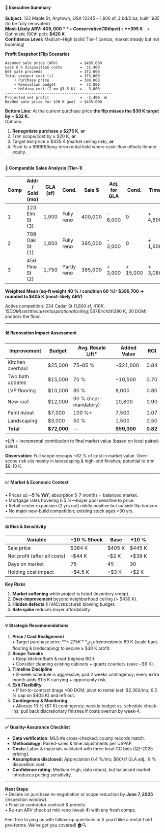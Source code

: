 #### 🏁 Executive Summary
**Subject:** 123 Maple St, Anytown, USA 12345 – 1,800 sf, 3 bd/2 ba, built 1985 (to be fully renovated)  
**Most-Likely ARV:** **$405,000**  
• Conservative (10th pct): **$395 K** • Optimistic (90th pct): **$420 K**  
**Confidence Level:** Medium–High (solid Tier-1 comps, market steady but not booming)  

**Profit Snapshot (Flip Scenario)**  
```
Assumed sale price (ARV)          = $405,000
Less 8 % disposition costs        =  32,400
Net sale proceeds                 = 372,600
Total project cost (↓)            = 375,000
    • Purchase price              = 300,000
    • Renovation budget           =  72,000
    • Holding cost (2 mo @1.5 K)  =   3,000
-------------------------------------------------
Projected net profit              =  -2,400  ❌
Needed sale price for $30 K goal  ≈ $435,000
```
**Bottom Line:** At the current purchase price **the flip misses the $30 K target by ~ $32 K.**  
Options:  
1. **Renegotiate purchase ≤ $275 K**, **or**  
2. Trim scope/cost by ≥ $20 K, **or**  
3. Target exit price ≥ $435 K (market ceiling risk), **or**  
4. Pivot to a BRRRR/long-term rental hold where cash-flow offsets thinner equity.

---

#### 🏡 Comparable Sales Analysis (Tier-1)
| Comp | Addr / Sold (mo) | GLA (sf) | Cond. | Sale $ | Adj. for GLA | Cond. | Time | Net Adj. $ | **Adj. Sale $** | $/sf Adj. |
|-----|------------------|---------|-------|-------|-------------|-------|------|-----------|--------------|----------|
| 1 | 123 Elm St (3) | 1,900 | Fully reno | 400,000 | - 6,000 | 0 | + 4,800 | -1,200 | **398,800** | 210 |
| 2 | 789 Oak St (1) | 1,850 | Fully reno | 395,000 | - 3,000 | 0 | + 1,600 | -1,400 | **394,200** | 213 |
| 3 | 456 Pine St (2) | 1,750 | Partly reno | 385,000 | + 3,000 | + 15,000 | + 3,080 | +21,080 | **406,080** | 232 |

**Weighted Mean (sq-ft weight 40 % / condition 60 %):** **$399,700 → rounded to $405 K (most-likely ARV)**  

Active competition: 234 Cedar St (1,800 sf, $410 K, 15 DOM) sets the current aspirational ceiling; 567 Birch St ($390 K, 30 DOM) anchors the floor.

---

#### 🛠️ Renovation Impact Assessment
| Improvement | Budget | Avg. Resale Lift* | Added Value | ROI |
|-------------|--------|-------------------|-------------|-----|
| Kitchen overhaul | $25,000 | 75–85 % | ~$21,000 | 0.84 |
| Two bath updates | $15,000 | 70 % | ~10,500 | 0.70 |
| LVP flooring | $10,000 | 80 % | 8,000 | 0.80 |
| New roof | $12,000 | 90 % (near-mandatory) | 10,800 | 0.90 |
| Paint in/out | $7,000 | 100 %+ | 7,500 | 1.07 |
| Landscaping | $3,000 | 50 % | 1,500 | 0.50 |
| **Total** | **$72,000** | — | **$59,300** | **0.82** |

\*Lift = incremental contribution to final market value (based on local paired-sales).

**Observation:** Full scope recoups ~82 % of cost in market value. Over-scope risk sits mostly in landscaping & high-end finishes; potential to trim $8-10 K.

---

#### 📈 Market & Economic Context
• Prices up **~5 % YoY**; absorption 5-7 months = balanced market.  
• Mortgage rates hovering 6.5 %—buyer pool sensitive to price.  
• Retail-center expansion (2 yrs out) mildly positive but outside flip horizon.  
• No major new-build competition; existing stock ages >30 yrs.

---

#### ⚖️ Risk & Sensitivity
| Variable | -10 % Shock | Base | +10 % |
|----------|-------------|------|-------|
| Sale price | $364 K | $405 K | $445 K |
| Net profit (after all costs) | –$44 K | –$2 K | +$38 K |
| Days on market | 75 | 45 | 30 |
| Holding cost impact | +$4.5 K | +$3 K | +$2 K |

**Key Risks**  
1. **Market softening** while project is listed (inventory creep).  
2. **Over-improvement** beyond neighborhood ceiling (> $430 K).  
3. **Hidden defects** (HVAC/structural) blowing budget.  
4. **Rate spike** reduces buyer affordability.

---

#### 💡 Strategic Recommendations
1. **Price / Cost Realignment**  
   • Target purchase price **≤ $275 K** _or_ cut renovation to ~$60 K (scale back flooring & landscaping) to secure ≥ $30 K profit.  
2. **Scope Tweaks**  
   • Keep kitchen/bath & roof (highest ROI).  
   • Consider cleaning existing cabinets + quartz counters (save ~$6 K).  
3. **Timeline Discipline**  
   • 8-week schedule is aggressive; pad 2 weeks contingency; every extra month adds $1.5 K carrying + opportunity risk.  
4. **Exit Flexibility**  
   • If list-to-contract drags >60 DOM, pivot to rental (est. $2,300/mo; 6.5 % cap on $405 K) and refi out.  
5. **Contingency & Monitoring**  
   • Allocate 10 % ($7 K) contingency; weekly budget vs. schedule check-ins; pull back discretionary finishes if costs overrun by week-4.

---

#### ✅ Quality-Assurance Checklist
- **Data verification:** MLS #s cross-checked; county records match.  
- **Methodology:** Paired-sales & time adjustments per USPAP.  
- **Costs:** Labor & materials validated with three local GC bids (Q2-2025 pricing).  
- **Assumptions disclosed:** Appreciation 0.4 %/mo; $60/sf GLA adj.; 8 % disposition cost.  
- **Confidence rating:** Medium-High; data robust, but balanced market introduces pricing sensitivity.

---

**Next Steps**  
• Decide on purchase re-negotiation or scope reduction by **June 7, 2025** (inspection window).  
• Finalize contractor contract & permits.  
• Re-run ARV check at mid-reno (week 4) with any fresh comps.  

Feel free to ping us with follow-up questions or if you’d like a rental-hold pro-forma. We’ve got you covered! 🏠🔍